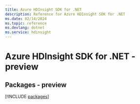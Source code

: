 ```yaml
---
title: Azure HDInsight SDK for .NET
description: Reference for Azure HDInsight SDK for .NET
ms.date: 02/14/2024
ms.topic: reference
ms.devlang: dotnet
ms.service: hdinsight
---
```

# Azure HDInsight SDK for .NET - preview
## Packages - preview
[!INCLUDE [packages](hdinsight-index.md)]